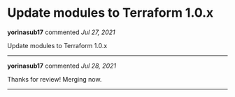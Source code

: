 # Update modules to Terraform 1.0.x

**yorinasub17** commented *Jul 27, 2021*

Update modules to Terraform 1.0.x
<br />
***


**yorinasub17** commented *Jul 28, 2021*

Thanks for review! Merging now.
***

